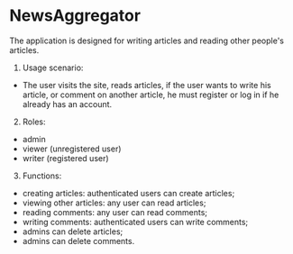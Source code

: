 # NewsAggregator

The application is designed for writing articles and reading other people's articles.

1) Usage scenario:
- The user visits the site, reads articles, if the user wants to write his article, or comment on another article, he must   register or log in if he already has an account.

2) Roles:
- admin
- viewer (unregistered user)
- writer (registered user)

3) Functions:
- creating articles: authenticated users can create articles;
- viewing other articles: any user can read articles;
- reading comments: any user can read comments;
- writing comments: authenticated users can write comments;
- admins can delete articles;
- admins can delete comments.
